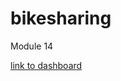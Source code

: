 # bikesharing
Module 14

[link to dashboard](https://public.tableau.com/app/profile/victor.pesantez/viz/Challenge14-2_16544785818130/TripsbyGender?publish=yes)